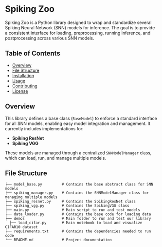 # Spiking Zoo

Spiking Zoo is a Python library designed to wrap and standardize several Spiking Neural Network (SNN) models for inference. The goal is to provide a consistent interface for loading, preprocessing, running inference, and postprocessing across various SNN models.

## Table of Contents
- [Overview](#overview)
- [File Structure](#file-structure)
- [Installation](#installation)
- [Usage](#usage)
- [Contributing](#contributing)
- [License](#license)


## Overview

This library defines a base class (`BaseModel`) to enforce a standard interface for all SNN models, enabling easy model integration and management. It currently includes implementations for:
- **Spiking ResNet**
- **Spiking VGG**

These models are managed through a centralized `SNNModelManager` class, which can load, run, and manage multiple models.

## File Structure

```plaintext
├── model_base.py         # Contains the base abstract class for SNN models
├── spiking_manager.py    # Contains the SNNModelManager class for managing multiple models
├── spiking_resnet.py     # Contains the SpikingResNet class
├── spiking_vgg.py        # Contains the SpikingVGG class
├── main.py               # Main script to run and test models
├── data_loader.py        # Contains the base code for loading data
├── demos                 # Main folder to run and test our library
  ├── load_cifar.py       # Main notebook to load and visualize CIFAR10 dataset
├── requirements.txt      # Contains the dependencies needed to run code
└── README.md             # Project documentation


